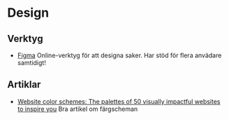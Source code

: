 # Design

## Verktyg
- [Figma](https://figma.com) Online-verktyg för att designa saker. Har stöd för flera anvädare samtidigt!

## Artiklar
- [Website color schemes: The palettes of 50 visually impactful websites to inspire you](https://www.canva.com/learn/website-color-schemes/) Bra artikel om färgscheman
